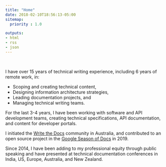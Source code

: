 ```yaml
---
title: "Home"
date: 2018-02-10T18:56:13-05:00
sitemap:
  priority : 1.0

outputs:
- html
- rss
- json
---
```

<br />

I have over 15 years of technical writing experience, including 6 years of remote work, in:

- Scoping and creating technical content,
- Designing information architecture strategies,
- Leading documentation projects, and
- Managing technical writing teams.

For the last 3-4 years, I have been working with software and API development teams, creating technical specifications, API documentation, and content for developer portals.

I initiated the [Write the Docs](https://www.writethedocs.org/) community in Australia, and contributed to an open source project in the [Google Season of Docs](https://developers.google.com/season-of-docs/docs/2019/participants) in 2019.

Since 2014, I have been adding to my professional equity through public speaking and have presented at technical documentation conferences in India, US, Europe, Australia, and New Zealand.
